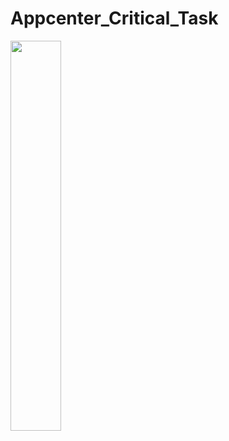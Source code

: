 # Appcenter_Critical_Task


<img width="40%" src="https://user-images.githubusercontent.com/80373033/122735497-0d128680-d2ba-11eb-9fc2-71b68bb9e4e9.gif"/>
